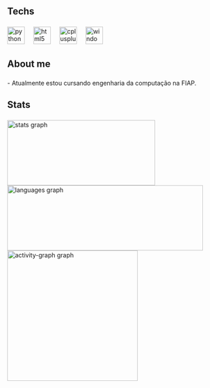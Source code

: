 <h2 align="left">Techs</h2>

###

<div align="left">
  <img src="https://cdn.jsdelivr.net/gh/devicons/devicon/icons/python/python-original.svg" height="40" alt="python logo"  />
  <img width="12" />
  <img src="https://cdn.jsdelivr.net/gh/devicons/devicon/icons/html5/html5-original.svg" height="40" alt="html5 logo"  />
  <img width="12" />
  <img src="https://cdn.jsdelivr.net/gh/devicons/devicon/icons/cplusplus/cplusplus-original.svg" height="40" alt="cplusplus logo"  />
  <img width="12" />
  <img src="https://cdn.jsdelivr.net/gh/devicons/devicon/icons/windows8/windows8-original.svg" height="40" alt="windows8 logo"  />
</div>

###

<h2 align="left">About me</h2>

###

<p align="left">- Atualmente estou cursando engenharia da computação na FIAP.</p>

###

<h2 align="left">Stats</h2>

###

<div>
  <img src="https://github-readme-stats.vercel.app/api?username=danipiccoli&hide_title=false&hide_rank=false&show_icons=true&include_all_commits=true&count_private=true&disable_animations=false&theme=radical&locale=en&hide_border=true&order=1" height="150" width="340" alt="stats graph"  />
  <img src="https://github-readme-stats.vercel.app/api/top-langs?username=danipiccoli&locale=en&hide_title=false&layout=compact&card_width=320&langs_count=5&theme=radical&hide_border=true&order=2" height="150" width="450" alt="languages graph"  />
  <img src="https://github-readme-activity-graph.vercel.app/graph?username=danipiccoli&radius=16&theme=redical&area=true&order=5&hide_border=true" height="300" alt="activity-graph graph"   />
</div>

###
